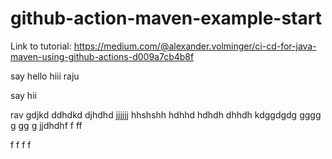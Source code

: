 # github-action-maven-example-start
Link to tutorial: https://medium.com/@alexander.volminger/ci-cd-for-java-maven-using-github-actions-d009a7cb4b8f

say hello
hiii raju

say hii

rav
gdjkd
ddhdkd
djhdhd
jjjjjj
hhshshh
hdhhd
hdhdh
dhhdh
kdggdgdg
gggg
g
gg
g
jjdhdhf
f
ff

f
f
f
f
